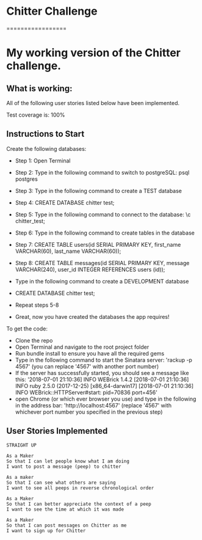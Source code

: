 # Chitter Challenge
=================

My working version of the Chitter challenge.
==================

What is working:
-------
All of the following user stories listed below have been implemented.

Test coverage is: 100%


Instructions to Start
-------
Create the following databases:
* Step 1: Open Terminal
* Step 2: Type in the following command to switch to postgreSQL: psql postgres
* Step 3: Type in the following command to create a TEST database  
* Step 4: CREATE DATABASE chitter test;
* Step 5: Type in the following command to connect to the database: \c chitter_test;
* Step 6: Type in the following command to create tables in the database  
* Step 7: CREATE TABLE users(id SERIAL PRIMARY KEY, first_name VARCHAR(60), last_name VARCHAR(60));
* Step 8: CREATE TABLE messages(id SERIAL PRIMARY KEY, message VARCHAR(240), user_id INTEGER REFERENCES users (id));

* Type in the following command to create a DEVELOPMENT database
* CREATE DATABASE chitter test;
* Repeat steps 5-8
* Great, now you have created the databases the app requires!

To get the code:
* Clone the repo
* Open Terminal and navigate to the root project folder
* Run bundle install to ensure you have all the required gems
* Type in the following command to start the Sinatara server: 'rackup -p 4567' (you can replace '4567' with another port number)
* If the server has successfully started, you should see a message like this: '2018-07-01 21:10:36] INFO  WEBrick 1.4.2
[2018-07-01 21:10:36] INFO  ruby 2.5.0 (2017-12-25) [x86_64-darwin17]
[2018-07-01 21:10:36] INFO  WEBrick::HTTPServer#start: pid=70836 port=456'
* open Chrome (or which ever browser you use) and type in the following in the address bar: 'http://localhost:4567' (replace '4567' with whichever port number you specified in the previous step)


User Stories Implemented
-----
```
STRAIGHT UP

As a Maker
So that I can let people know what I am doing  
I want to post a message (peep) to chitter

As a maker
So that I can see what others are saying  
I want to see all peeps in reverse chronological order

As a Maker
So that I can better appreciate the context of a peep
I want to see the time at which it was made

As a Maker
So that I can post messages on Chitter as me
I want to sign up for Chitter
```


<!-- * Challenge time: rest of the day and weekend, until Monday 9am
* Feel free to use Google, your notes, books, etc. but work on your own
* If you refer to the solution of another coach or student, please put a link to that in your README
* If you have a partial solution, **still check in a partial solution**
* You must submit a pull request to this repo with your code by 9am Monday morning

Challenge:
-------

As usual please start by forking this repo.

We are going to write a small Twitter clone that will allow the users to post messages to a public stream.

Features:
-------

```
STRAIGHT UP

As a Maker
So that I can let people know what I am doing  
I want to post a message (peep) to chitter

As a maker
So that I can see what others are saying  
I want to see all peeps in reverse chronological order

As a Maker
So that I can better appreciate the context of a peep
I want to see the time at which it was made

As a Maker
So that I can post messages on Chitter as me
I want to sign up for Chitter

HARDER

As a Maker
So that only I can post messages on Chitter as me
I want to log in to Chitter

As a Maker
So that I can avoid others posting messages on Chitter as me
I want to log out of Chitter

ADVANCED

As a Maker
So that I can stay constantly tapped in to the shouty box of Chitter
I want to receive an email if I am tagged in a Peep
```

Notes on functionality:
------

* You don't have to be logged in to see the peeps.
* Makers sign up to chitter with their email, password, name and a username (e.g. samm@makersacademy.com, password123, Sam Morgan, sjmog).
* The username and email are unique.
* Peeps (posts to chitter) have the name of the maker and their user handle.
* Your README should indicate the technologies used, and give instructions on how to install and run the tests.

Bonus:
-----

If you have time you can implement the following:

* In order to start a conversation as a maker I want to reply to a peep from another maker.

And/Or:

* Work on the CSS to make it look good.

Good luck and let the chitter begin!

Code Review
-----------

In code review we'll be hoping to see:

* All tests passing
* High [Test coverage](https://github.com/makersacademy/course/blob/master/pills/test_coverage.md) (>95% is good)
* The code is elegant: every class has a clear responsibility, methods are short etc.

Reviewers will potentially be using this [code review rubric](docs/review.md).  Referring to this rubric in advance may make the challenge somewhat easier.  You should be the judge of how much challenge you want this weekend.

Notes on test coverage
----------------------

Please ensure you have the following **AT THE TOP** of your spec_helper.rb in order to have test coverage stats generated
on your pull request:

```ruby
require 'simplecov'
require 'simplecov-console'

SimpleCov.formatter = SimpleCov::Formatter::MultiFormatter.new([
  SimpleCov::Formatter::Console,
  # Want a nice code coverage website? Uncomment this next line!
  # SimpleCov::Formatter::HTMLFormatter
])
SimpleCov.start
```

You can see your test coverage when you run your tests. If you want this in a graphical form, uncomment the `HTMLFormatter` line and see what happens! -->
